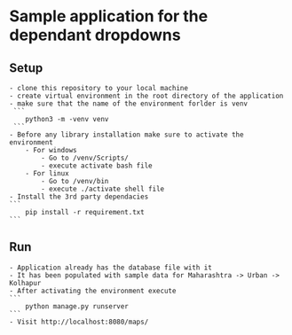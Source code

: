 # Sample application for the dependant dropdowns

## Setup
    - clone this repository to your local machine
    - create virtual environment in the root directory of the application
    - make sure that the name of the environment forlder is venv
     ```
        python3 -m -venv venv
     ```
    - Before any library installation make sure to activate the environment 
        - For windows 
            - Go to /venv/Scripts/
            - execute activate bash file
        - For linux
            - Go to /venv/bin
            - execute ./activate shell file
    - Install the 3rd party dependacies 
    ```
        pip install -r requirement.txt
    ```

## Run
    - Application already has the database file with it
    - It has been populated with sample data for Maharashtra -> Urban -> Kolhapur
    - After activating the environment execute
    ```
        python manage.py runserver
    ```
    - Visit http://localhost:8080/maps/
